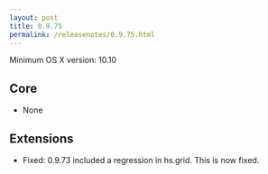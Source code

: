 ```yaml
---
layout: post
title: 0.9.75
permalink: /releasenotes/0.9.75.html
---
```


Minimum OS X version: 10.10

## Core

 * None

## Extensions

  * Fixed: 0.9.73 included a regression in hs.grid. This is now fixed.
